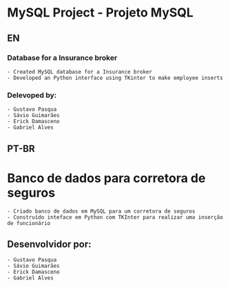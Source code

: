 # MySQL Project - Projeto MySQL

## EN
### Database for a Insurance broker
    - Created MySQL database for a Insurance broker
    - Developed an Python interface using TKinter to make employee inserts

### Delevoped by:
    - Gustavo Pasqua
    - Sávio Guimarães
    - Erick Damasceno
    - Gabriel Alves
 
## PT-BR
# Banco de dados para corretora de seguros
    - Criado banco de dados em MySQL para um corretora de seguros
    - Construído inteface em Python com TKInter para realizar uma inserção de funcionário

## Desenvolvidor por:
    - Gustavo Pasqua
    - Sávio Guimarães
    - Erick Damasceno
    - Gabriel Alves